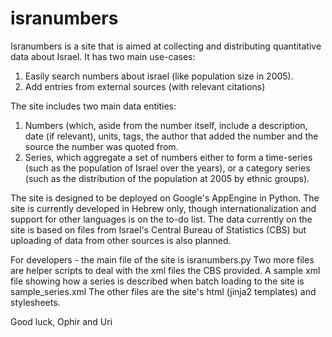 isranumbers
===========

Isranumbers is a site that is aimed at collecting and distributing quantitative data about Israel.
It has two main use-cases:
1. Easily search numbers about israel (like population size in 2005).
2. Add entries from external sources (with relevant citations)

The site includes two main data entities:
1. Numbers (which, aside from the number itself, include a description, date (if relevant), units, tags, the author that added the number and the source the number was quoted from.
2. Series, which aggregate a set of numbers either to form a time-series (such as the population of Israel over the years), or a category series (such as the distribution of the population at 2005 by ethnic groups).

The site is designed to be deployed on Google's AppEngine in Python.
The site is currently developed in Hebrew only, though internationalization and support for other languages is on the to-do list.
The data currently on the site is based on files from Israel's Central Bureau of Statistics (CBS) but uploading of data from other sources is also planned.

For developers - the main file of the site is isranumbers.py
Two more files are helper scripts to deal with the xml files the CBS provided.
A sample xml file showing how a series is described when batch loading to the site is sample_series.xml
The other files are the site's html (jinja2 templates) and stylesheets.

Good luck,
Ophir and Uri


